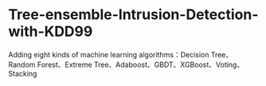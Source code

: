 # Tree-ensemble-Intrusion-Detection-with-KDD99

Adding eight kinds of machine learning algorithms：Decision Tree、Random Forest、Extreme Tree、Adaboost、GBDT、XGBoost、Voting、Stacking

